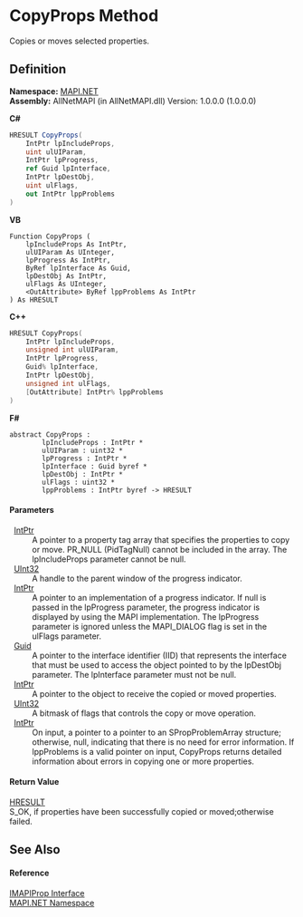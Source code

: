 # CopyProps Method


Copies or moves selected properties.



## Definition
**Namespace:** <a href="5bef4637-66f8-16d4-e5f4-4d0da57a1538.md">MAPI.NET</a>  
**Assembly:** AllNetMAPI (in AllNetMAPI.dll) Version: 1.0.0.0 (1.0.0.0)

**C#**
``` C#
HRESULT CopyProps(
	IntPtr lpIncludeProps,
	uint ulUIParam,
	IntPtr lpProgress,
	ref Guid lpInterface,
	IntPtr lpDestObj,
	uint ulFlags,
	out IntPtr lppProblems
)
```
**VB**
``` VB
Function CopyProps ( 
	lpIncludeProps As IntPtr,
	ulUIParam As UInteger,
	lpProgress As IntPtr,
	ByRef lpInterface As Guid,
	lpDestObj As IntPtr,
	ulFlags As UInteger,
	<OutAttribute> ByRef lppProblems As IntPtr
) As HRESULT
```
**C++**
``` C++
HRESULT CopyProps(
	IntPtr lpIncludeProps, 
	unsigned int ulUIParam, 
	IntPtr lpProgress, 
	Guid% lpInterface, 
	IntPtr lpDestObj, 
	unsigned int ulFlags, 
	[OutAttribute] IntPtr% lppProblems
)
```
**F#**
``` F#
abstract CopyProps : 
        lpIncludeProps : IntPtr * 
        ulUIParam : uint32 * 
        lpProgress : IntPtr * 
        lpInterface : Guid byref * 
        lpDestObj : IntPtr * 
        ulFlags : uint32 * 
        lppProblems : IntPtr byref -> HRESULT 
```



#### Parameters
<dl><dt>  <a href="https://learn.microsoft.com/dotnet/api/system.intptr" target="_blank" rel="noopener noreferrer">IntPtr</a></dt><dd>A pointer to a property tag array that specifies the properties to copy or move. PR_NULL (PidTagNull) cannot be included in the array. The lpIncludeProps parameter cannot be null.</dd><dt>  <a href="https://learn.microsoft.com/dotnet/api/system.uint32" target="_blank" rel="noopener noreferrer">UInt32</a></dt><dd>A handle to the parent window of the progress indicator.</dd><dt>  <a href="https://learn.microsoft.com/dotnet/api/system.intptr" target="_blank" rel="noopener noreferrer">IntPtr</a></dt><dd>A pointer to an implementation of a progress indicator. If null is passed in the lpProgress parameter, the progress indicator is displayed by using the MAPI implementation. The lpProgress parameter is ignored unless the MAPI_DIALOG flag is set in the ulFlags parameter.</dd><dt>  <a href="https://learn.microsoft.com/dotnet/api/system.guid" target="_blank" rel="noopener noreferrer">Guid</a></dt><dd>A pointer to the interface identifier (IID) that represents the interface that must be used to access the object pointed to by the lpDestObj parameter. The lpInterface parameter must not be null.</dd><dt>  <a href="https://learn.microsoft.com/dotnet/api/system.intptr" target="_blank" rel="noopener noreferrer">IntPtr</a></dt><dd>A pointer to the object to receive the copied or moved properties.</dd><dt>  <a href="https://learn.microsoft.com/dotnet/api/system.uint32" target="_blank" rel="noopener noreferrer">UInt32</a></dt><dd>A bitmask of flags that controls the copy or move operation.</dd><dt>  <a href="https://learn.microsoft.com/dotnet/api/system.intptr" target="_blank" rel="noopener noreferrer">IntPtr</a></dt><dd>On input, a pointer to a pointer to an SPropProblemArray structure; otherwise, null, indicating that there is no need for error information. If lppProblems is a valid pointer on input, CopyProps returns detailed information about errors in copying one or more properties.</dd></dl>

#### Return Value
<a href="50596607-a328-ef10-6ea9-0448fbb7d197.md">HRESULT</a>  
S_OK, if properties have been successfully copied or moved;otherwise failed.

## See Also


#### Reference
<a href="a20f5817-5533-814e-fd1d-0d3a9179b1b4.md">IMAPIProp Interface</a>  
<a href="5bef4637-66f8-16d4-e5f4-4d0da57a1538.md">MAPI.NET Namespace</a>  
